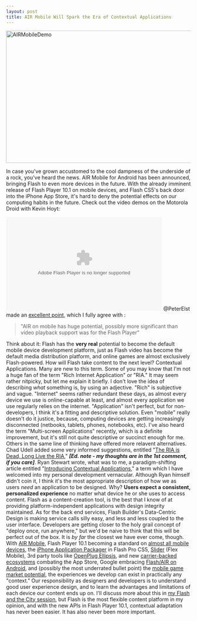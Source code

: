 ```yaml
---
layout: post
title: AIR Mobile Will Spark the Era of Contextual Applications
---
```


<p><img title="AIRMobileDemo" src="/images/AIRMobileDemo.jpg" width="515" height="361"/></p>
<p>In case you've grown accustomed to the cool dampness of the underside of a rock, you've heard the news. AIR Mobile for Android has been announced, bringing Flash to even more devices in the future. With the already imminent release of Flash Player 10.1 on mobile devices, and Flash CS5's back door into the iPhone App Store, it's hard to deny the potential effects on our computing habits in the future. Check out the video demos on the Motorola Droid with Kevin Hoyt:</p>
<p>
<object width="425" height="256" classid="clsid:d27cdb6e-ae6d-11cf-96b8-444553540000">
<param name="allowFullScreen" value="true"/>
<param name="allowscriptaccess" value="always"/>
<param name="FlashVars" value="fileID=5135&amp;context=350&amp;embeded=true&amp;environment=production"/>
<param name="src" value="http://images.tv.adobe.com/swf/player.swf"/>
<param name="flashvars" value="fileID=5135&amp;context=350&amp;embeded=true&amp;environment=production"/>
<param name="allowfullscreen" value="true"/> <embed src="http://images.tv.adobe.com/swf/player.swf" type="application/x-shockwave-flash" width="425" height="256" flashvars="fileID=5135&amp;context=350&amp;embeded=true&amp;environment=production"></embed>
</object>
@PeterElst made an <a title="Twitter - Peter Elst" href="http://twitter.com/peterelst/status/9130335346">excellent point</a>, which I fully agree with :</p>
<blockquote>"AIR on mobile has huge potential, possibly more significant than video playback support was for the Flash Player"</blockquote>
<p>Think about it: Flash has the <strong>very real</strong> potential to become the default mobile device development platform, just as Flash video has become the default media distribution platform, and online games are almost exclusively Flash-powered. How will Flash take content to the next level? Contextual Applications. Many are new to this term. Some of you may know that I'm not a huge fan of the term "Rich Internet Application" or "RIA." It may seem rather nitpicky, but let me explain it briefly. I don't love the idea of describing <em>what </em>something is, by using an adjective. "Rich" is subjective and vague. "Internet" seems rather redundant these days, as almost every device we use is online-capable at least, and almost every application we use regularly relies on the internet. "Application" isn't perfect, but for non-developers, I think it's a fitting and descriptive solution. Even "mobile" really doesn't do it justice, because, computing devices are getting increasingly disconnected (netbooks, tablets, phones, notebooks, etc). I've also heard the term "Multi-screen Applications" recently, which is a definite improvement, but it's still not quite descriptive or succinct enough for me. Others in the same line of thinking have offered more relavent alternatives. Chad Udell added some very informed suggestions, entitled "<a title="Visualrinse - The RIA is Dead, Long Live the RIA" href="http://visualrinse.com/2009/05/19/the-ria-is-dead-long-live-the-ria/">The RIA is Dead, Long Live the RIA</a>," <strong><em>[Ed. note - my thoughts are in the 1st comment, if you care]</em></strong>. Ryan Stewart wrote, what was to me, a paradigm-shifting article entitled "<a title="Ryan Stewart - Introducing Contextual Applications" href="http://blog.digitalbackcountry.com/2009/10/introducing-contextual-applications/">Introducing Contextual Applications</a>," a term which I have welcomed into my personal development vernacular. Although Ryan himself didn't coin it, I think it's the most appropriate description of how we as users <em>need </em>an application to be designed. Why? <strong>Users expect a</strong> <strong>consistent, personalized experience</strong> no matter what device he or she uses to access content. Flash as a content-creation tool, is the best that I know of at providing platform-independent applications with design integrity maintained. As for the back end services, Flash Builder's Data-Centric Design is making service calls silly easy, and less and less coupled to the user interface. Developers are getting closer to the holy grail concept of "deploy once, run anywhere," but we'd be naive to think that this will be perfect out of the box. It is <em>by far</em> the closest we have ever come, though. With <a title="Flash Platform Blog - Adobe News At Mobile World Congress" href="http://blogs.adobe.com/flashplatform/2010/02/adobe_news_at_mobile_world_con.html">AIR Mobile</a>, Flash Player 10.1 becoming a standard on <a title="Open Screen Project - Partner List" href="http://www.openscreenproject.org/partners/current_partners.html">almost all mobile devices</a>, the <a title="Adobe Labs - iPhone Application Packager" href="http://labs.adobe.com/technologies/flashcs5/appsfor_iphone/">iPhone Application Packager</a> in Flash Pro CS5, <a title="Adobe Labs - Slider" href="http://labs.adobe.com/technologies/flex/mobile/">Slider</a> (Flex Mobile), 3rd party tools like <a title="Openplug.com" href="http://www.openplug.com/">OpenPlug Ellipsis</a>, and new <a title="Mashable - AT&amp;T and Others Announcing Rival to Apple App Store" href="http://mashable.com/2010/02/14/app-store-alliance/">carrier-backed ecosystems</a> combating the App Store, Google embracing <a title="The Flash Blog - Adobe announces Flash Player and AIR for Android" href="http://theflashblog.com/?p=1758">Flash/AIR on Android</a>, and (possibly the most underrated bullet point) the <a title="Phandroid - AIR For Android Coming Soon, Potentially Huge Impact" href="http://phandroid.com/2010/02/15/adobe-air-for-android-coming-soon-potentially-huge-impact/">mobile game market potential</a>, the experiences we develop can exist in practically any "context." Our responsibility as designers and developers is to understand good user experience design, and to learn the advantages and limitations of each device our content ends up on. I'll discuss more about this in <a title="Flash and the City blog - Kevin Suttle's session" href="http://blog.flashandthecity.com/schedule/2010-sessions/day-2/inspirational-track/the-next-generation-of-flash-user-experience/">my Flash and the City session</a>, but Flash is the most flexible content platform in my opinion, and with the new APIs in Flash Player 10.1, contextual adaptation has never been easier. It has also never been more important.</p>